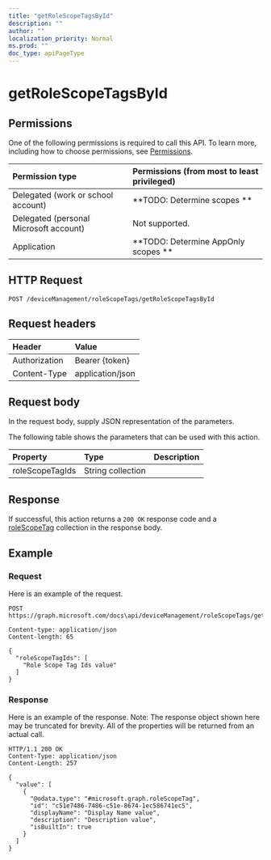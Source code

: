 ```yaml
---
title: "getRoleScopeTagsById"
description: ""
author: ""
localization_priority: Normal
ms.prod: ""
doc_type: apiPageType
---
```


# getRoleScopeTagsById



## Permissions
One of the following permissions is required to call this API. To learn more, including how to choose permissions, see [Permissions](/concepts/permissions-reference.md).

|Permission type|Permissions (from most to least privileged)|
|:---|:---|
|Delegated (work or school account)|**TODO: Determine scopes **|
|Delegated (personal Microsoft account)|Not supported.|
|Application|**TODO: Determine AppOnly scopes **|

## HTTP Request
<!-- {
  "blockType": "ignored"
}
-->
``` http
POST /deviceManagement/roleScopeTags/getRoleScopeTagsById
```

## Request headers
|Header|Value|
|:---|:---|
|Authorization|Bearer {token}|
|Content-Type|application/json|

## Request body
In the request body, supply JSON representation of the parameters.

The following table shows the parameters that can be used with this action.

|Property|Type|Description|
|:---|:---|:---|
|roleScopeTagIds|String collection||



## Response
If successful, this action returns a `200 OK` response code and a [roleScopeTag](../resources/roleScopeTag.md) collection in the response body.

## Example

### Request
Here is an example of the request.
<!-- {
  "blockType": "request",
  "name": "rolescopetag_getrolescopetagsbyid"
}
-->
``` http
POST https://graph.microsoft.com/docs\api/deviceManagement/roleScopeTags/getRoleScopeTagsById

Content-type: application/json
Content-length: 65

{
  "roleScopeTagIds": [
    "Role Scope Tag Ids value"
  ]
}
```

### Response
Here is an example of the response. Note: The response object shown here may be truncated for brevity. All of the properties will be returned from an actual call.
<!-- {
  "blockType": "response",
  "truncated": true,
  "@odata.type": "collection(microsoft.graph.rolescopetag)"
}
-->
``` http
HTTP/1.1 200 OK
Content-Type: application/json
Content-Length: 257

{
  "value": [
    {
      "@odata.type": "#microsoft.graph.roleScopeTag",
      "id": "c51e7486-7486-c51e-8674-1ec586741ec5",
      "displayName": "Display Name value",
      "description": "Description value",
      "isBuiltIn": true
    }
  ]
}
```

